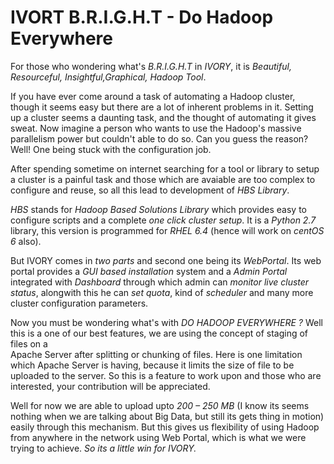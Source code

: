 # IVORT B.R.I.G.H.T - Do Hadoop Everywhere

For those who wondering what's *B.R.I.G.H.T* in *IVORY*, it is *Beautiful, Resourceful, Insightful,Graphical, Hadoop Tool*.  

If you have ever come around a task of automating a Hadoop cluster, though it seems easy but there are a lot of inherent problems in it. Setting up a cluster seems a daunting task, and the thought of automating it gives sweat. Now imagine a person who wants to use the Hadoop's massive parallelism power but couldn't able to do so.
Can you guess the reason? Well! One being stuck with the configuration job.

After spending sometime on internet searching for a tool or library to setup a cluster is a painful task and those which are avaiable are too complex to configure and reuse, 
so all this lead to development of *HBS Library*.

*HBS* stands for *Hadoop Based Solutions Library* which provides easy to configure scripts and a complete *one click cluster setup*. It is a *Python 2.7* library, this version is programmed for *RHEL 6.4* (hence will work on *centOS 6* also).

But IVORY comes in *two parts* and second one being its *WebPortal*. Its web portal provides a *GUI based installation* system and a *Admin Portal* integrated with *Dashboard*  through which admin can *monitor live cluster status*, alongwith this he can *set quota*, kind of *scheduler* and many more cluster configuration parameters.

Now you must be wondering what's with *DO HADOOP EVERYWHERE ?* 
Well this is a one of our best features, we are using the concept of staging of files on a  
Apache Server after splitting or chunking of files. Here is one limitation which Apache Server is having, because it limits the size of file to be uploaded to the server.
So this is a feature to work upon and those who are interested, your contribution will be appreciated.

Well for now we are able to upload upto *200 – 250 MB* (I know its seems nothing when we are talking about Big Data, but still its gets thing in motion) easily through this mechanism. But this gives us flexibility of using Hadoop from anywhere in the network using Web Portal, which is what we were trying to achieve. *So its a little win  for  IVORY.* 
